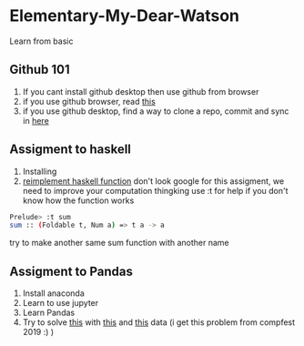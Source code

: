 # Elementary-My-Dear-Watson
Learn from basic 

## Github 101

1. If you cant install github desktop then use github from browser      
2. if you use github browser, read [this](https://help.github.com/categories/manipulating-files/)     
3. if you use github desktop, find a way to clone a repo, commit and sync in [here](https://help.github.com/desktop/guides/contributing/)     

## Assigment to haskell
1. Installing
2. [reimplement haskell function](https://github.com/Aditbar/Elementary-My-Dear-Watson/blob/master/Haskell/Template.hs)
   don't look google for this assigment, we need to improve your computation thingking
   use :t for help if you don't know how the function works
   
  ```bash
  Prelude> :t sum
  sum :: (Foldable t, Num a) => t a -> a
  ```
  try to make another same sum function with another name

## Assigment to Pandas
1. Install anaconda
2. Learn to use jupyter
3. Learn Pandas
4. Try to solve [this](https://github.com/Aditbar/Elementary-My-Dear-Watson/blob/master/Python/Pandas/soal.pdf) with [this](https://github.com/Aditbar/Elementary-My-Dear-Watson/blob/master/Python/Pandas/catatan_lokasi.csv) and [this](https://github.com/Aditbar/Elementary-My-Dear-Watson/blob/master/Python/Pandas/data_profil.csv) data
   (i get this problem from compfest 2019 :) )
